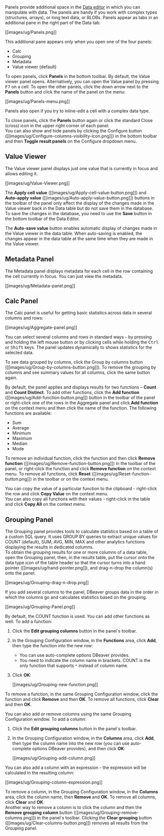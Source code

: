 Panels provide additional space in the [Data editor](https://github.com/dbeaver/dbeaver/wiki/Data-Editor) in which you can manipulate with data. The panels are handy if you work with complex types (structures, arrays), or long text data, or BLOBs. Panels appear as tabs in an additional pane in the right part of the Data tab: 

[[images/ug/Panels.png]]

This additional pane appears only when you open one of the four panels:
* Calc
* Grouping
* Metadata
* Value viewer (default)

To open panels, click **Panels** in the bottom toolbar. By default, the Value viewer panel opens. Alternatively, you can open the Value panel by pressing <kbd>F7</kbd> on a cell.
To open the other panels, click the down arrow next to the **Panels** button and click the name of the panel on the menu:

[[images/ug/Panels-menu.png]]

Panels also open if you try to inline-edit a cell with a complex data type.

To close panels, click the **Panels** button again or click the standard Close (cross) icon in the upper right corner of each panel.  
You can also show and hide panels by clicking the Configure button ([[images/ug/Configure-columns-visibility-icon.png]]) in the bottom toolbar and then **Toggle result panels** on the Configure dropdown menu.

## Value Viewer

The Value viewer panel displays just one value that is currently in focus and allows editing it.
 
[[images/ug/Value-Viewer.png]]

The **Apply cell value** ([[images/ug/Apply-cell-value-button.png]]) and **Auto-apply value** ([[images/ug/Auto-apply-value-button.png]]) buttons in the toolbar of the panel only affect the display of the changes made in the Value viewer back in the Data table but do not save them in the database. To save the changes in the database, you need to use the **Save** button in the bottom toolbar of the Data Editor.

The **Auto-save value** button enables automatic display of changes made in the Value viewer in the data table. When auto-saving is enabled, the changes appear in the data table at the same time when they are made in the Value viewer.

## Metadata Panel
The Metadata panel displays metadata for each cell in the row containing the cell currently in focus. You can just view the metadata.

[[images/ug/Metadata-panel.png]]

## Calc Panel

The Calc panel is useful for getting basic statistics across data in several columns and rows:

[[images/ug/Aggregate-panel.png]]

You can select several columns and rows in standard ways - by pressing and holding the left mouse button or by clicking cells while holding the <kbd>Ctrl</kbd> or <kbd>Shift</kbd> keys. The panel updates dynamically to shows statistics for the selected data.

To see data grouped by columns, click the Group by columns button ([[images/ug/Group-by-columns-button.png]]). To remove the grouping by columns and see summary values for all columns, click the same button again.

By default, the panel applies and displays results for two functions – **Count** and **Count Distinct**. To add other functions, click the **Add function** ([[images/ug/Add-function-button.png]]) button in the toolbar of the panel or right-click one of the rows in the Aggregate panel and click **Add function** on the context menu and then click the name of the function. The following functions are available:
* Sum
* Average
* Minimum
* Maximum
* Median
* Mode

To remove an individual function, click the function and then click **Remove function** ([[images/ug/Remove-function-button.png]]) in the toolbar of the panel, or right-click the function and click **Remove function** on the context menu. To remove all functions, click **Reset** ([[images/ug/Reset-function-button.png]]) in the toolbar or on the context menu.

You can copy the value of a particular function to the clipboard - right-click the row and click **Copy Value** on the context menu.  
You can also copy all functions with their values - right-click in the table and click **Copy All** on the context menu. 

## Grouping Panel

The Grouping panel provides tools to calculate statistics based on a table of a custom SQL query.
It uses GROUP BY queries to extract unique values for COUNT (default), SUM, AVG, MIN, MAX and other analytics functions displaying the results in dedicated columns.  
To obtain the grouping results for one or more columns of a data table, open the Grouping panel, then, in the results table, put the cursor onto the data type icon of the table header so that the cursor turns into a hand pointer ([[images/ug/hand-pointer.png]]), and drag-n-drop the column(s) onto the panel:

[[images/ug/Grouping-drag-n-drop.png]]

If you add several columns to the panel, DBeaver groups data in the order in which the columns go and calculates statistics based on the grouping.

[[images/ug/Grouping-Panel.png]] 

By default, the COUNT function is used. You can add other functions as well. To add a function:
1. Click the **Edit grouping columns** button in the panel`s toolbar.
2. In the Grouping Configuration window, in the **Functions** area, click **Add**, then type the function into the new row:
   * You can use auto-complete options DBeaver provides.
   * You need to indicate the column name in brackets. COUNT is the only function that supports `*` instead of column name.
3. Click **OK**:
  
   [[images/ug/Grouping-new-function.png]]

To remove a function, in the same Grouping Configuration window, click the function and click **Remove** and then **OK**. To remove all functions, click **Clear** and then **OK**.

You can also add or remove columns using the same Grouping Configuration window. To add a column:
1. Click the **Edit grouping columns** button in the panel`s toolbar.
2. In the Grouping Configuration window, in the **Columns** area, click **Add**, then type the column name into the new row (you can use auto-complete options DBeaver provides), and then click **OK**:  

   [[images/ug/Grouping-add-column.png]]

You can also add a column with an expression - the expression will be calculated in the resulting column:

[[images/ug/Grouping-column-expression.png]]

To remove a column, in the Grouping Configuration window, in the **Columns** area, click the column name, then **Remove** and **OK**. To remove all columns, click **Clear** and **OK**.  
Another way to remove a column is to click the column and then the **Remove grouping column** button ([[images/ug/Grouping-remove-columns.png]]) in the panel`s toolbar. Clicking the **Clear grouping** button ([[images/ug/Clear-columns-button.png]]) removes all results from the Grouping panel.